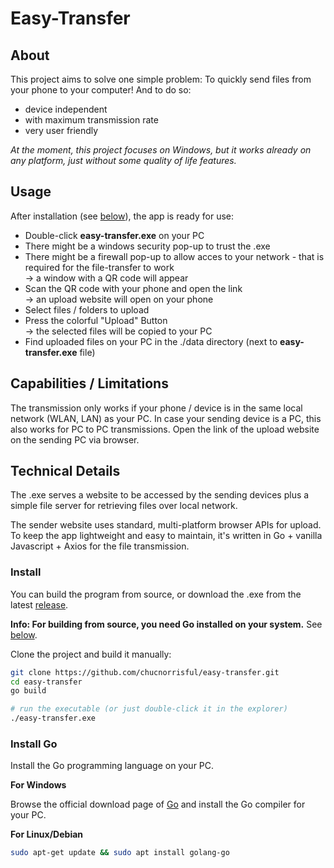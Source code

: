 # Easy-Transfer

## About
This project aims to solve one simple problem: To quickly send files
from your phone to your computer! And to do so:
- device independent
- with maximum transmission rate
- very user friendly

*At the moment, this project focuses on Windows, but it works already*
*on any platform, just without some quality of life features.*

## Usage
After installation (see [below](#install)), the app is ready for use:

- Double-click **easy-transfer.exe** on your PC
- There might be a windows security pop-up to trust the .exe
- There might be a firewall pop-up to allow acces to your network - that is required for the file-transfer to work
 <br>-> a window with a QR code will appear
- Scan the QR code with your phone and open the link
 <br>-> an upload website will open on your phone
- Select files / folders to upload
- Press the colorful "Upload" Button
 <br>  -> the selected files will be copied to your PC
- Find uploaded files on your PC in the ./data directory (next to **easy-transfer.exe** file)

## Capabilities / Limitations
The transmission only works if your phone / device is in the same
local network (WLAN, LAN) as your PC.
In case your sending device is a PC, this also works for PC to PC transmissions.
Open the link of the upload website on the sending PC via browser.

## Technical Details
The .exe serves a website to be accessed by the sending devices
plus a simple file server for retrieving files over local network.

The sender website uses standard, multi-platform browser APIs for upload.
To keep the app lightweight and easy to maintain, it's written in Go + vanilla 
Javascript + Axios for the file transmission.

### Install
You can build the program from source, or download the .exe from the latest
[release](https://github.com/chucnorrisful/easy-transfer/releases/latest).

**Info: For building from source, you need Go installed on your system.**
See [below](#install-go).

Clone the project and build it manually:

```sh
git clone https://github.com/chucnorrisful/easy-transfer.git
cd easy-transfer
go build

# run the executable (or just double-click it in the explorer)
./easy-transfer.exe
```

### Install Go
Install the Go programming language on your PC.

**For Windows**

Browse the official download page of [Go](https://go.dev/dl/) and install the Go compiler for your PC.

**For Linux/Debian**

```sh
sudo apt-get update && sudo apt install golang-go
```
